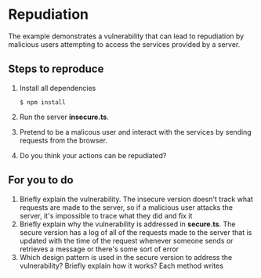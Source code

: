 # Repudiation

The example demonstrates a vulnerability that can lead to repudiation by malicious users attempting to access the services provided by a server.

## Steps to reproduce

1. Install all dependencies

    `$ npm install`

2. Run the server __insecure.ts__.

3. Pretend to be a malicous user and interact with the services by sending requests from the browser.

4. Do you think your actions can be repudiated?

## For you to do

1. Briefly explain the vulnerability.
The insecure version doesn't track what requests are made to the server, so if a malicious user attacks the server, it's impossible to trace what they did and fix it
2. Briefly explain why the vulnerability is addressed in __secure.ts__.
The secure version has a log of all of the requests made to the server that is updated with the time of the request whenever someone sends or retrieves a message or there's some sort of error
3. Which design pattern is used in the secure version to address the vulnerability? Briefly explain how it works?
Each method writes 